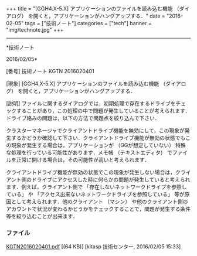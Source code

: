 ﻿+++
title = "[GGH4.X-5.X] アプリケーションのファイルを読み込む機能 （ダイアログ） を開くと，アプリケーションがハングアップする．"
date = "2016-02-05"
tags = ["技術ノート"]
categories = ["tech"]
banner = "img/technote.jpg"
+++

-----------------------------------------------------------------------------------------------------------------------------

*技術ノート

2016/02/05*


[番号]
技術ノート KGTN 2016020401

[現象]
[GGH4.X-5.X] アプリケーションのファイルを読み込む機能 （ダイアログ）
を開くと，アプリケーションがハングアップする．

[説明]
ファイルに関するダイアログでは，初期処理で存在するドライブをチェックすることがあり，この処理の中で問題が発生していることが考えられます．ドライブ絡みの問題は，以下の方法で問題点を絞り込んで下さい．

クラスターマネージャでクライアントドライブ機能を無効にして，この現象が発生するかどうか確認して下さい．クライアントドライブ機能が無効の状態でもこの現象が発生する場合は，アプリケーションが
（GGが想定していない） 特殊な処理を行っている可能性があります．メモ帳
（テキストエディタ）
でファイルを正常に開ける場合は，その可能性が高いと考えられます．

クライアントドライブ機能が無効の状態でこの現象が発生しない場合は，クライアント側のドライブにアクセスした時に何らかの問題が発生していると考えられます．例えば，クライアント側で
「存在しないネットワークドライブを参照している」 や
「アクセス出来ないネットワークドライブを参照している」
等が原因として考えられます．他のクライアント （マシン）
や他のクライアント側のアカウントで状況が変わるかどうかをチェックすることで，問題が発生する条件等を絞り込むことが出来ます．


### ファイル

 
 


[KGTN2016020401.pdf](http://techreport.kitasp.net/attachments/download/2472/KGTN2016020401.pdf)
 [(64 KB)] [kitasp 技術センター, 2016/02/05
15:33]


 


 

